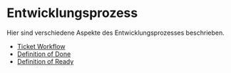 # Entwicklungsprozess

Hier sind verschiedene Aspekte des Entwicklungsprozesses beschrieben.

- [Ticket Workflow](./workflow.md)
- [Definition of Done](./definition_of_done.md)
- [Definition of Ready](./definition_of_ready.md)
